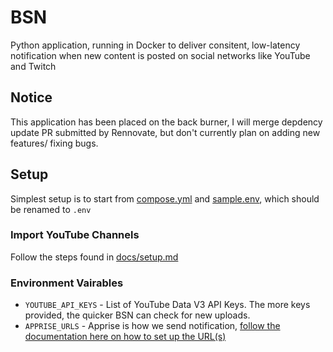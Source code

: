 # BSN
Python application, running in Docker to deliver consitent, low-latency notification when new content is posted on social networks like YouTube and Twitch

## Notice
This application has been placed on the back burner, I will merge depdency update PR submitted by Rennovate, but don't currently plan on adding new features/ fixing bugs.

## Setup
Simplest setup is to start from [compose.yml](https://github.com/jnstockley/BSN/blob/main/compose.yml) and [sample.env](https://github.com/jnstockley/BSN/blob/main/sample.env), which should be renamed to `.env`
### Import YouTube Channels
Follow the steps found in [docs/setup.md](https://github.com/jnstockley/BSN/blob/dev/docs/setup.md)

### Environment Vairables
- `YOUTUBE_API_KEYS` - List of YouTube Data V3 API Keys. The more keys provided, the quicker BSN can check for new uploads.
- `APPRISE_URLS` - Apprise is how we send notification, [follow the documentation here on how to set up the URL(s)](https://github.com/caronc/apprise?tab=readme-ov-file#supported-notifications)
